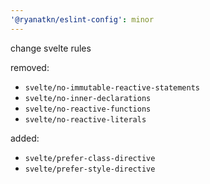 ```yaml
---
'@ryanatkn/eslint-config': minor
---
```


change svelte rules

removed:

- `svelte/no-immutable-reactive-statements`
- `svelte/no-inner-declarations`
- `svelte/no-reactive-functions`
- `svelte/no-reactive-literals`

added:

- `svelte/prefer-class-directive`
- `svelte/prefer-style-directive`
